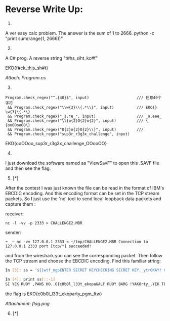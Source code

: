 # Reverse Write Up:

1.

A ver easy calc problem.
The answer is the sum of 1 to 2666.
python -c "print sum(range(1, 2666))"

2.

A C# prog.
A reverse string "t#hs_siht_kc#f"

EKO{f#ck_this_sh#t}

*Attach: Program.cs*

3.

```
Program.check_regex("^.{40}$", input)                     /// 任意40个字符
 && Program.check_regex("\\w{3}\\{.*\\}", input)		  /// EKO{}  \w{3}\{.*\}
 && Program.check_regex("_s.*e_", input)				  /// _s.eee_
 && Program.check_regex("\\{o{2}O{2}o{2}", input)		  /// \{ooOOooOO\}
 && Program.check_regex("O{2}o{2}O{2}\\}", input)		  ///
 && Program.check_regex("sup3r_r3g3x_challenge", input)
```
EKO{ooOOoo_sup3r_r3g3x_challenge_OOooOO}

4.

I just download the software named as "ViewSavF" to open this .SAVF file and then see the flag.

5. [\*]

After the contest I was just known the file can be read in the format of IBM's EBCDIC encoding. And this encoding format can be set in the TCP stream packets.
So I just use the 'nc' tool to send local loopback data packets and capture them :

receiver:

`nc -l -vv -p 2333 > CHALLENGE2.MBR`

sender:

`➜  ~ nc -vv 127.0.0.1 2333 < ~/tmp/CHALLENGE2.MBR
Connection to 127.0.0.1 2333 port [tcp/*] succeeded!
`

and from the wireshark you can see the corresponding packet. Then follow the TCP stream and choose the EBCDIC encoding. Find this familiar string:
```bash
In [3]: ss = '${}wtf_mgpENTER SECRET KEYCHECKING SECRET KEY._ytrOKAY! GRAB YOUR FLAGapoke_t33l_l0b0c{O..OH SNAP, YOUR KEY IS'

In [4]: print ss[::-1]
SI YEK RUOY ,PANS HO..O{c0b0l_l33t_ekopaGALF RUOY BARG !YAKOrty_.YEK TERCES GNIKCEHCYEK TERCES RETNEpgm_ftw}{$
```
the flag is EKO{c0b0l_l33t_ekoparty_pgm_ftw}

*Attachment: flag.png*

6. [\*]
